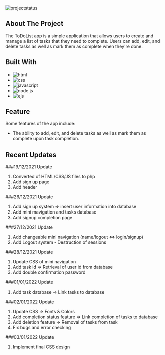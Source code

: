 ![projectstatus](https://img.shields.io/static/v1?label=Project%20Status&message=Completed&color=%3CCOLOR%3E)

## About The Project

The ToDoList app is a simple application that allows users to create and manage a list of tasks that they need to complete. Users can add, edit, and delete tasks as well as mark them as complete when they're done.

## Built With

* ![html](https://img.shields.io/badge/HTML5-20232A?style=for-the-badge&logo=html5&logoColor=E34F26)
* ![css](https://img.shields.io/badge/css-20232A?style=for-the-badge&logo=css3&logoColor=1572B6)
* ![javascript](https://img.shields.io/badge/JavaScript-20232A?style=for-the-badge&logo=javascript&logoColor=F7DF1E)
* ![node.js](https://img.shields.io/badge/node.js-20232A?style=for-the-badge&logo=nodedotjs&logoColor=339933)
* ![ejs](https://img.shields.io/badge/EJS-20232A?style=for-the-badge)


## Feature
Some features of the app include:
* The ability to add, edit, and delete tasks as well as mark them as complete upon task completion.

## Recent Updates

###19/12/2021 Update
1. Converted of HTML/CSS/JS files to php 
2. Add sign up page
3. Add header

###26/12/2021 Update
1. Add sign up system => insert user information into database
2. Add mini mavigation and tasks database
3. Add signup completion page
 
###27/12/2021 Update
1. Add changeable mini navigation (name/logout <=> login/signup)
2. Add Logout system - Destruction of sessions

###28/12/2021 Update
1. Update CSS of mini navigation
2. Add task id => Retrieval of user id from database
3. Add double confirmation password 

###01/01/2022 Update
1. Add task database => Link tasks to database 

###02/01/2022 Update
1. Update CSS => Fonts & Colors
2. Add completion status feature => Link completion of tasks to database 
3. Add deletion feature => Removal of tasks from task
4. Fix bugs and error checking

###03/01/2022 Update
1. Implement final CSS design
